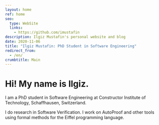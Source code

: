 ```yaml
---
layout: home
ref: home
seo:
  type: WebSite
  links:
    - https://github.com/imustafin
description: Ilgiz Mustafin's personal website and blog
date: 2020-11-06
title: "Ilgiz Mustafin: PhD Student in Software Engineering"
redirect_from:
  - /en/
crumbtitle: Main
---
```

# Hi! My name is Ilgiz.

I am a PhD student in Software Engineering at
Constructor Institute of Technology, Schaffhausen, Switzerland.

I do research in Software Verification. I work on AutoProof
and other tools using formal methods for the Eiffel programming language.

